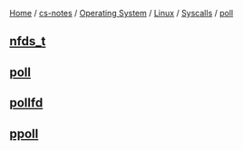 [Home](https://mengxianbin.github.io) /
[cs-notes](https://mengxianbin.github.io/cs-notes/site) /
[Operating System](https://mengxianbin.github.io/cs-notes/site/Operating%20System) /
[Linux](https://mengxianbin.github.io/cs-notes/site/Operating%20System/Linux) /
[Syscalls](https://mengxianbin.github.io/cs-notes/site/Operating%20System/Linux/Syscalls) /
[poll](https://mengxianbin.github.io/cs-notes/site/Operating%20System/Linux/Syscalls/poll)

## [nfds_t](https://mengxianbin.github.io/cs-notes/site/Operating%20System/Linux/Syscalls/poll/nfds_t)

## [poll](https://mengxianbin.github.io/cs-notes/site/Operating%20System/Linux/Syscalls/poll/poll)

## [pollfd](https://mengxianbin.github.io/cs-notes/site/Operating%20System/Linux/Syscalls/poll/pollfd)

## [ppoll](https://mengxianbin.github.io/cs-notes/site/Operating%20System/Linux/Syscalls/poll/ppoll)
